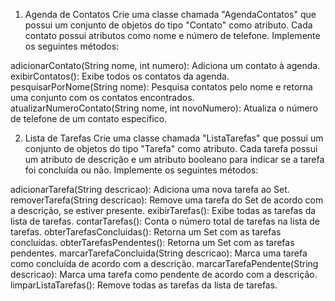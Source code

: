 1. Agenda de Contatos
Crie uma classe chamada "AgendaContatos" que possui um conjunto de objetos do tipo "Contato" como atributo. Cada contato possui atributos como nome e número de telefone. Implemente os seguintes métodos:

adicionarContato(String nome, int numero): Adiciona um contato à agenda.
exibirContatos(): Exibe todos os contatos da agenda.
pesquisarPorNome(String nome): Pesquisa contatos pelo nome e retorna uma conjunto com os contatos encontrados.
atualizarNumeroContato(String nome, int novoNumero): Atualiza o número de telefone de um contato específico.


2. Lista de Tarefas
Crie uma classe chamada "ListaTarefas" que possui um conjunto de objetos do tipo "Tarefa" como atributo. Cada tarefa possui um atributo de descrição e um atributo booleano para indicar se a tarefa foi concluída ou não. Implemente os seguintes métodos:

adicionarTarefa(String descricao): Adiciona uma nova tarefa ao Set.
removerTarefa(String descricao): Remove uma tarefa do Set de acordo com a descrição, se estiver presente.
exibirTarefas(): Exibe todas as tarefas da lista de tarefas.
contarTarefas(): Conta o número total de tarefas na lista de tarefas.
obterTarefasConcluidas(): Retorna um Set com as tarefas concluídas.
obterTarefasPendentes(): Retorna um Set com as tarefas pendentes.
marcarTarefaConcluida(String descricao): Marca uma tarefa como concluída de acordo com a descrição.
marcarTarefaPendente(String descricao): Marca uma tarefa como pendente de acordo com a descrição.
limparListaTarefas(): Remove todas as tarefas da lista de tarefas.